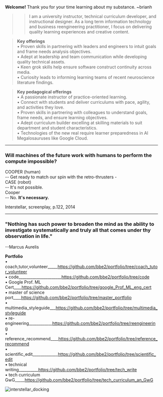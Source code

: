 **Welcome!** Thank you for your time learning about my substance. ~brianh

>>I am a university instructor, technical curriculum developer, and instructional designer. As a long term information technology and business reengineering practitioner, I focus on delivering quality learning experiences and creative content.

>**Key offerings**  
• Proven skills in partnering with leaders and engineers to intuit goals and frame needs analysis objectives.  
• Adept at leadership and team communication while developing quality technical assets.  
• Keen grok skills help ensure software construct continuity across media.  
• Curiosity leads to informing learning teams of recent neuroscience literature findings.  

>**Key pedagogical offerings**  
• A passionate instructor of practice-oriented learning.  
• Connect with students and deliver curriculums with pace, agility, and activities they love.  
• Proven skills in partnering with colleagues to understand goals, frame needs, and ensure learning objectives.  
• Adept curriculum builder excelling at skilling materials to suit department and student characteristics.  
• Technologies of the new real require learner preparedness in AI Megalosauruses like Google Cloud.  


---------
### Will machines of the future work with humans to perform the compute impossible?
COOPER (human)  
-- Get ready to match our spin with the retro-thrusters -  
CASE (robot)    
-- It's not possible.  
Cooper  
-- No. **It's necessary.**  

Interstellar, screenplay, p.122, 2014  

---------
### "Nothing has such power to broaden the mind as the ability to investigate systematically and truly all that comes under thy observation in life."  
--Marcus Aurelis

**Portfolio**  
• coach,tutor,volunteer_____https://github.com/bbe2/portfolio/tree/coach_tutor_volunteer  
• code______________________https://github.com/bbe2/portfolio/tree/code  
• Google Prof. ML Cert____https://github.com/bbe2/portfolio/tree/google_Prof_ML_eng_cert  
• master of science port____https://github.com/bbe2/portfolio/tree/master_portfolio  
• multimedia_styleguide___https://github.com/bbe2/portfolio/tree/multimedia_styleguide  
• re-engineering____________https://github.com/bbe2/portfolio/tree/reengineering  
• reference_recommend____https://github.com/bbe2/portfolio/tree/reference_recommend  
• scientific_edit_____________https://github.com/bbe2/portfolio/tree/scientific_edit  
• technical writing__________https://github.com/bbe2/portfolio/tree/tech_write  
• tech curriculum GwG_____https://github.com/bbe2/portfolio/tree/tech_curriculum_an_GwG  


![interstellar_docking](https://user-images.githubusercontent.com/59778456/200317941-8f81370f-bc52-465b-884f-547688374899.JPG)
